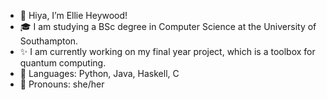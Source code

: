 - 👋 Hiya, I’m Ellie Heywood!
- 🎓 I am studying a BSc degree in Computer Science at the University of Southampton.
- ✨ I am currently working on my final year project, which is a toolbox for quantum computing. 
- 💬 Languages: Python, Java, Haskell, C
- 💞️ Pronouns: she/her

<!---
IAmSmellephant/IAmSmellephant is a ✨ special ✨ repository because its `README.md` (this file) appears on your GitHub profile.
You can click the Preview link to take a look at your changes.
--->

